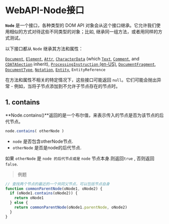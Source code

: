 # WebAPI-Node接口

**`Node`** 是一个接口，各种类型的 DOM API 对象会从这个接口继承。它允许我们使用相似的方式对待这些不同类型的对象；比如, 继承同一组方法，或者用同样的方式测试。

以下接口都从 `Node` 继承其方法和属性：

[`Document`](https://developer.mozilla.org/zh-CN/docs/Web/API/Document), [`Element`](https://developer.mozilla.org/zh-CN/docs/Web/API/Element), [`Attr`](https://developer.mozilla.org/zh-CN/docs/Web/API/Attr), [`CharacterData`](https://developer.mozilla.org/zh-CN/docs/Web/API/CharacterData) (which [`Text`](https://developer.mozilla.org/zh-CN/docs/Web/API/Text), [`Comment`](https://developer.mozilla.org/zh-CN/docs/Web/API/Comment), and [`CDATASection`](https://developer.mozilla.org/zh-CN/docs/Web/API/CDATASection) inherit), [`ProcessingInstruction` (en-US)](https://developer.mozilla.org/en-US/docs/Web/API/ProcessingInstruction), [`DocumentFragment`](https://developer.mozilla.org/zh-CN/docs/Web/API/DocumentFragment), [`DocumentType`](https://developer.mozilla.org/zh-CN/docs/Web/API/DocumentType), [`Notation`](https://developer.mozilla.org/zh-CN/docs/Web/API/Notation), [`Entity`](https://developer.mozilla.org/zh-CN/docs/orphaned/Web/API/Entity), `EntityReference`

在方法和属性不相关的特定情况下，这些接口可能返回 `null`。它们可能会抛出异常 - 例如，当将子节点添加到不允许子节点存在的节点时。

## 1. contains

**Node.contains()**返回的是一个布尔值，来表示传入的节点是否为该节点的后代节点。

```js
node.contains( otherNode )
```

- `node` 是否包含otherNode节点.
- `otherNode` 是否是node的后代节点.

如果 `otherNode` 是 `node 的后代节点或是` `node` 节点本身.则返回`true` , 否则返回 `false`.

> 例题

```js
// 查找两个节点的最近的一个共同父节点，可以包括节点自身
function commonParentNode(oNode1, oNode2) {
  if (oNode1.contains(oNode2)) {
    return oNode1
  } else {
    return commonParentNode(oNode1.parentNode, oNode2)
  }
}
```


